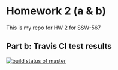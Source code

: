 # Homework 2 (a & b)

This is my repo for HW 2 for SSW-567

## Part b: Travis CI test results

[![build status of master](https://travis-ci.org/BlackRoseRipp/HW2.svg?branch=master)](https://travis-ci.org/BlackRoseRipp/HW2)